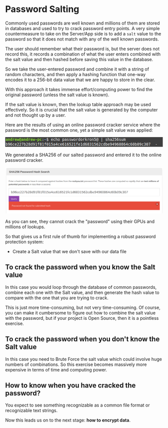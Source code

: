 # Password Salting

Commonly used passwords are well known and millions of them are stored in databases and used to try to crack password entry points. A very simple countermeasure to take on the Server/App side is to add a `salt` value to the password so that it does not match with any of the well known passwords.

The user should remember what their password is, but the server does not record this, it records a combination of what the user enters combined with the salt value and then hashed before saving this value in the database.

So we take the user-entered password and combine it with a string of random characters, and then apply a hashing function that one-way encodes it to a 256-bit data value that we are happy to store in the clear.

With this approach it takes immense effort/computing power to find the original password (unless the salt value is known).

If the salt value is known, then the lookup table approach may be used effectively. So it is crucial that the salt value is generated by the computer and not thought up by a user.

Here are the results of using an online password cracker service where the password is the most common one, yet a simple salt value was applied:

![Password + Salt](ptest1.png)

We generated a SHA256 of our salted password and entered it to the online password cracker.

![Cracking Attempt](ptest2.png)

As you can see, they cannot crack the "password" using their GPUs and millions of lookups.

So that gives us a first rule of thumb for implementing a robust password protection system:

* Create a Salt value that we don't save with our data file

## To crack the password when you know the Salt value

In this case you would loop through the database of common passwords, combine each one with the Salt value, and then generate the hash value to compare with the one that you are trying to crack.

This is just more time-consuming, but not very time-consuming. Of course, you can make it cumbersome to figure out how to combine the salt value with the password, but if your project is Open Source, then it is a pointless exercise.

## To crack the password when you don't know the Salt value

In this case you need to Brute Force the salt value which could involve huge numbers of combinations. So this exercise becomes massively more expensive in terms of time and computing power.

## How to know when you have cracked the password?

You expect to see something recognizable as a common file format or recognizable text strings.

Now this leads us on to the next stage: **how to encrypt data**.